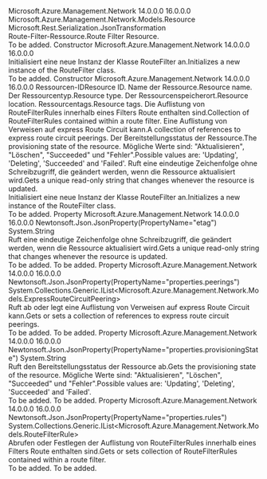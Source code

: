 <Type Name="RouteFilter" FullName="Microsoft.Azure.Management.Network.Models.RouteFilter">
  <TypeSignature Language="C#" Value="public class RouteFilter : Microsoft.Azure.Management.Network.Models.Resource" />
  <TypeSignature Language="ILAsm" Value=".class public auto ansi beforefieldinit RouteFilter extends Microsoft.Azure.Management.Network.Models.Resource" />
  <TypeSignature Language="DocId" Value="T:Microsoft.Azure.Management.Network.Models.RouteFilter" />
  <TypeSignature Language="VB.NET" Value="Public Class RouteFilter&#xA;Inherits Resource" />
  <TypeSignature Language="F#" Value="type RouteFilter = class&#xA;    inherit Resource" />
  <AssemblyInfo>
    <AssemblyName>Microsoft.Azure.Management.Network</AssemblyName>
    <AssemblyVersion>14.0.0.0</AssemblyVersion>
    <AssemblyVersion>16.0.0.0</AssemblyVersion>
  </AssemblyInfo>
  <Base>
    <BaseTypeName>Microsoft.Azure.Management.Network.Models.Resource</BaseTypeName>
  </Base>
  <Interfaces />
  <Attributes>
    <Attribute>
      <AttributeName>Microsoft.Rest.Serialization.JsonTransformation</AttributeName>
    </Attribute>
  </Attributes>
  <Docs>
    <summary>
            <span data-ttu-id="6d8c2-101">Route-Filter-Ressource.</span><span class="sxs-lookup"><span data-stu-id="6d8c2-101">Route Filter Resource.</span></span>
            </summary>
    <remarks>To be added.</remarks>
  </Docs>
  <Members>
    <Member MemberName=".ctor">
      <MemberSignature Language="C#" Value="public RouteFilter ();" />
      <MemberSignature Language="ILAsm" Value=".method public hidebysig specialname rtspecialname instance void .ctor() cil managed" />
      <MemberSignature Language="DocId" Value="M:Microsoft.Azure.Management.Network.Models.RouteFilter.#ctor" />
      <MemberSignature Language="VB.NET" Value="Public Sub New ()" />
      <MemberType>Constructor</MemberType>
      <AssemblyInfo>
        <AssemblyName>Microsoft.Azure.Management.Network</AssemblyName>
        <AssemblyVersion>14.0.0.0</AssemblyVersion>
        <AssemblyVersion>16.0.0.0</AssemblyVersion>
      </AssemblyInfo>
      <Parameters />
      <Docs>
        <summary>
            <span data-ttu-id="6d8c2-102">Initialisiert eine neue Instanz der Klasse RouteFilter an.</span><span class="sxs-lookup"><span data-stu-id="6d8c2-102">Initializes a new instance of the RouteFilter class.</span></span>
            </summary>
        <remarks>To be added.</remarks>
      </Docs>
    </Member>
    <Member MemberName=".ctor">
      <MemberSignature Language="C#" Value="public RouteFilter (string id = null, string name = null, string type = null, string location = null, System.Collections.Generic.IDictionary&lt;string,string&gt; tags = null, System.Collections.Generic.IList&lt;Microsoft.Azure.Management.Network.Models.RouteFilterRule&gt; rules = null, System.Collections.Generic.IList&lt;Microsoft.Azure.Management.Network.Models.ExpressRouteCircuitPeering&gt; peerings = null, string provisioningState = null, string etag = null);" />
      <MemberSignature Language="ILAsm" Value=".method public hidebysig specialname rtspecialname instance void .ctor(string id, string name, string type, string location, class System.Collections.Generic.IDictionary`2&lt;string, string&gt; tags, class System.Collections.Generic.IList`1&lt;class Microsoft.Azure.Management.Network.Models.RouteFilterRule&gt; rules, class System.Collections.Generic.IList`1&lt;class Microsoft.Azure.Management.Network.Models.ExpressRouteCircuitPeering&gt; peerings, string provisioningState, string etag) cil managed" />
      <MemberSignature Language="DocId" Value="M:Microsoft.Azure.Management.Network.Models.RouteFilter.#ctor(System.String,System.String,System.String,System.String,System.Collections.Generic.IDictionary{System.String,System.String},System.Collections.Generic.IList{Microsoft.Azure.Management.Network.Models.RouteFilterRule},System.Collections.Generic.IList{Microsoft.Azure.Management.Network.Models.ExpressRouteCircuitPeering},System.String,System.String)" />
      <MemberSignature Language="VB.NET" Value="Public Sub New (Optional id As String = null, Optional name As String = null, Optional type As String = null, Optional location As String = null, Optional tags As IDictionary(Of String, String) = null, Optional rules As IList(Of RouteFilterRule) = null, Optional peerings As IList(Of ExpressRouteCircuitPeering) = null, Optional provisioningState As String = null, Optional etag As String = null)" />
      <MemberSignature Language="F#" Value="new Microsoft.Azure.Management.Network.Models.RouteFilter : string * string * string * string * System.Collections.Generic.IDictionary&lt;string, string&gt; * System.Collections.Generic.IList&lt;Microsoft.Azure.Management.Network.Models.RouteFilterRule&gt; * System.Collections.Generic.IList&lt;Microsoft.Azure.Management.Network.Models.ExpressRouteCircuitPeering&gt; * string * string -&gt; Microsoft.Azure.Management.Network.Models.RouteFilter" Usage="new Microsoft.Azure.Management.Network.Models.RouteFilter (id, name, type, location, tags, rules, peerings, provisioningState, etag)" />
      <MemberType>Constructor</MemberType>
      <AssemblyInfo>
        <AssemblyName>Microsoft.Azure.Management.Network</AssemblyName>
        <AssemblyVersion>14.0.0.0</AssemblyVersion>
        <AssemblyVersion>16.0.0.0</AssemblyVersion>
      </AssemblyInfo>
      <Parameters>
        <Parameter Name="id" Type="System.String" />
        <Parameter Name="name" Type="System.String" />
        <Parameter Name="type" Type="System.String" />
        <Parameter Name="location" Type="System.String" />
        <Parameter Name="tags" Type="System.Collections.Generic.IDictionary&lt;System.String,System.String&gt;" />
        <Parameter Name="rules" Type="System.Collections.Generic.IList&lt;Microsoft.Azure.Management.Network.Models.RouteFilterRule&gt;" />
        <Parameter Name="peerings" Type="System.Collections.Generic.IList&lt;Microsoft.Azure.Management.Network.Models.ExpressRouteCircuitPeering&gt;" />
        <Parameter Name="provisioningState" Type="System.String" />
        <Parameter Name="etag" Type="System.String" />
      </Parameters>
      <Docs>
        <param name="id"><span data-ttu-id="6d8c2-103">Ressourcen-ID</span><span class="sxs-lookup"><span data-stu-id="6d8c2-103">Resource ID.</span></span></param>
        <param name="name"><span data-ttu-id="6d8c2-104">Name der Ressource.</span><span class="sxs-lookup"><span data-stu-id="6d8c2-104">Resource name.</span></span></param>
        <param name="type"><span data-ttu-id="6d8c2-105">Der Ressourcentyp.</span><span class="sxs-lookup"><span data-stu-id="6d8c2-105">Resource type.</span></span></param>
        <param name="location"><span data-ttu-id="6d8c2-106">Der Ressourcenspeicherort.</span><span class="sxs-lookup"><span data-stu-id="6d8c2-106">Resource location.</span></span></param>
        <param name="tags"><span data-ttu-id="6d8c2-107">Ressourcentags.</span><span class="sxs-lookup"><span data-stu-id="6d8c2-107">Resource tags.</span></span></param>
        <param name="rules"><span data-ttu-id="6d8c2-108">Die Auflistung von RouteFilterRules innerhalb eines Filters Route enthalten sind.</span><span class="sxs-lookup"><span data-stu-id="6d8c2-108">Collection of RouteFilterRules contained within a route filter.</span></span></param>
        <param name="peerings"><span data-ttu-id="6d8c2-109">Eine Auflistung von Verweisen auf express Route Circuit kann.</span><span class="sxs-lookup"><span data-stu-id="6d8c2-109">A collection of references to express route circuit peerings.</span></span></param>
        <param name="provisioningState"><span data-ttu-id="6d8c2-110">Der Bereitstellungsstatus der Ressource.</span><span class="sxs-lookup"><span data-stu-id="6d8c2-110">The provisioning state of the resource.</span></span> <span data-ttu-id="6d8c2-111">Mögliche Werte sind: "Aktualisieren", "Löschen", "Succeeded" und "Fehler".</span><span class="sxs-lookup"><span data-stu-id="6d8c2-111">Possible values are: 'Updating', 'Deleting', 'Succeeded' and 'Failed'.</span></span></param>
        <param name="etag"><span data-ttu-id="6d8c2-112">Ruft eine eindeutige Zeichenfolge ohne Schreibzugriff, die geändert werden, wenn die Ressource aktualisiert wird.</span><span class="sxs-lookup"><span data-stu-id="6d8c2-112">Gets a unique read-only string that changes whenever the resource is updated.</span></span></param>
        <summary>
            <span data-ttu-id="6d8c2-113">Initialisiert eine neue Instanz der Klasse RouteFilter an.</span><span class="sxs-lookup"><span data-stu-id="6d8c2-113">Initializes a new instance of the RouteFilter class.</span></span>
            </summary>
        <remarks>To be added.</remarks>
      </Docs>
    </Member>
    <Member MemberName="Etag">
      <MemberSignature Language="C#" Value="public string Etag { get; }" />
      <MemberSignature Language="ILAsm" Value=".property instance string Etag" />
      <MemberSignature Language="DocId" Value="P:Microsoft.Azure.Management.Network.Models.RouteFilter.Etag" />
      <MemberSignature Language="VB.NET" Value="Public ReadOnly Property Etag As String" />
      <MemberSignature Language="F#" Value="member this.Etag : string" Usage="Microsoft.Azure.Management.Network.Models.RouteFilter.Etag" />
      <MemberType>Property</MemberType>
      <AssemblyInfo>
        <AssemblyName>Microsoft.Azure.Management.Network</AssemblyName>
        <AssemblyVersion>14.0.0.0</AssemblyVersion>
        <AssemblyVersion>16.0.0.0</AssemblyVersion>
      </AssemblyInfo>
      <Attributes>
        <Attribute>
          <AttributeName>Newtonsoft.Json.JsonProperty(PropertyName="etag")</AttributeName>
        </Attribute>
      </Attributes>
      <ReturnValue>
        <ReturnType>System.String</ReturnType>
      </ReturnValue>
      <Docs>
        <summary>
            <span data-ttu-id="6d8c2-114">Ruft eine eindeutige Zeichenfolge ohne Schreibzugriff, die geändert werden, wenn die Ressource aktualisiert wird.</span><span class="sxs-lookup"><span data-stu-id="6d8c2-114">Gets a unique read-only string that changes whenever the resource is updated.</span></span>
            </summary>
        <value>To be added.</value>
        <remarks>To be added.</remarks>
      </Docs>
    </Member>
    <Member MemberName="Peerings">
      <MemberSignature Language="C#" Value="public System.Collections.Generic.IList&lt;Microsoft.Azure.Management.Network.Models.ExpressRouteCircuitPeering&gt; Peerings { get; set; }" />
      <MemberSignature Language="ILAsm" Value=".property instance class System.Collections.Generic.IList`1&lt;class Microsoft.Azure.Management.Network.Models.ExpressRouteCircuitPeering&gt; Peerings" />
      <MemberSignature Language="DocId" Value="P:Microsoft.Azure.Management.Network.Models.RouteFilter.Peerings" />
      <MemberSignature Language="VB.NET" Value="Public Property Peerings As IList(Of ExpressRouteCircuitPeering)" />
      <MemberSignature Language="F#" Value="member this.Peerings : System.Collections.Generic.IList&lt;Microsoft.Azure.Management.Network.Models.ExpressRouteCircuitPeering&gt; with get, set" Usage="Microsoft.Azure.Management.Network.Models.RouteFilter.Peerings" />
      <MemberType>Property</MemberType>
      <AssemblyInfo>
        <AssemblyName>Microsoft.Azure.Management.Network</AssemblyName>
        <AssemblyVersion>14.0.0.0</AssemblyVersion>
        <AssemblyVersion>16.0.0.0</AssemblyVersion>
      </AssemblyInfo>
      <Attributes>
        <Attribute>
          <AttributeName>Newtonsoft.Json.JsonProperty(PropertyName="properties.peerings")</AttributeName>
        </Attribute>
      </Attributes>
      <ReturnValue>
        <ReturnType>System.Collections.Generic.IList&lt;Microsoft.Azure.Management.Network.Models.ExpressRouteCircuitPeering&gt;</ReturnType>
      </ReturnValue>
      <Docs>
        <summary>
            <span data-ttu-id="6d8c2-115">Ruft ab oder legt eine Auflistung von Verweisen auf express Route Circuit kann.</span><span class="sxs-lookup"><span data-stu-id="6d8c2-115">Gets or sets a collection of references to express route circuit peerings.</span></span>
            </summary>
        <value>To be added.</value>
        <remarks>To be added.</remarks>
      </Docs>
    </Member>
    <Member MemberName="ProvisioningState">
      <MemberSignature Language="C#" Value="public string ProvisioningState { get; }" />
      <MemberSignature Language="ILAsm" Value=".property instance string ProvisioningState" />
      <MemberSignature Language="DocId" Value="P:Microsoft.Azure.Management.Network.Models.RouteFilter.ProvisioningState" />
      <MemberSignature Language="VB.NET" Value="Public ReadOnly Property ProvisioningState As String" />
      <MemberSignature Language="F#" Value="member this.ProvisioningState : string" Usage="Microsoft.Azure.Management.Network.Models.RouteFilter.ProvisioningState" />
      <MemberType>Property</MemberType>
      <AssemblyInfo>
        <AssemblyName>Microsoft.Azure.Management.Network</AssemblyName>
        <AssemblyVersion>14.0.0.0</AssemblyVersion>
        <AssemblyVersion>16.0.0.0</AssemblyVersion>
      </AssemblyInfo>
      <Attributes>
        <Attribute>
          <AttributeName>Newtonsoft.Json.JsonProperty(PropertyName="properties.provisioningState")</AttributeName>
        </Attribute>
      </Attributes>
      <ReturnValue>
        <ReturnType>System.String</ReturnType>
      </ReturnValue>
      <Docs>
        <summary>
            <span data-ttu-id="6d8c2-116">Ruft den Bereitstellungsstatus der Ressource ab.</span><span class="sxs-lookup"><span data-stu-id="6d8c2-116">Gets the provisioning state of the resource.</span></span> <span data-ttu-id="6d8c2-117">Mögliche Werte sind: "Aktualisieren", "Löschen", "Succeeded" und "Fehler".</span><span class="sxs-lookup"><span data-stu-id="6d8c2-117">Possible values are: 'Updating', 'Deleting', 'Succeeded' and 'Failed'.</span></span>
            </summary>
        <value>To be added.</value>
        <remarks>To be added.</remarks>
      </Docs>
    </Member>
    <Member MemberName="Rules">
      <MemberSignature Language="C#" Value="public System.Collections.Generic.IList&lt;Microsoft.Azure.Management.Network.Models.RouteFilterRule&gt; Rules { get; set; }" />
      <MemberSignature Language="ILAsm" Value=".property instance class System.Collections.Generic.IList`1&lt;class Microsoft.Azure.Management.Network.Models.RouteFilterRule&gt; Rules" />
      <MemberSignature Language="DocId" Value="P:Microsoft.Azure.Management.Network.Models.RouteFilter.Rules" />
      <MemberSignature Language="VB.NET" Value="Public Property Rules As IList(Of RouteFilterRule)" />
      <MemberSignature Language="F#" Value="member this.Rules : System.Collections.Generic.IList&lt;Microsoft.Azure.Management.Network.Models.RouteFilterRule&gt; with get, set" Usage="Microsoft.Azure.Management.Network.Models.RouteFilter.Rules" />
      <MemberType>Property</MemberType>
      <AssemblyInfo>
        <AssemblyName>Microsoft.Azure.Management.Network</AssemblyName>
        <AssemblyVersion>14.0.0.0</AssemblyVersion>
        <AssemblyVersion>16.0.0.0</AssemblyVersion>
      </AssemblyInfo>
      <Attributes>
        <Attribute>
          <AttributeName>Newtonsoft.Json.JsonProperty(PropertyName="properties.rules")</AttributeName>
        </Attribute>
      </Attributes>
      <ReturnValue>
        <ReturnType>System.Collections.Generic.IList&lt;Microsoft.Azure.Management.Network.Models.RouteFilterRule&gt;</ReturnType>
      </ReturnValue>
      <Docs>
        <summary>
            <span data-ttu-id="6d8c2-118">Abrufen oder Festlegen der Auflistung von RouteFilterRules innerhalb eines Filters Route enthalten sind.</span><span class="sxs-lookup"><span data-stu-id="6d8c2-118">Gets or sets collection of RouteFilterRules contained within a route filter.</span></span>
            </summary>
        <value>To be added.</value>
        <remarks>To be added.</remarks>
      </Docs>
    </Member>
  </Members>
</Type>